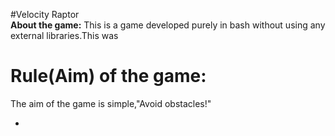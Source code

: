 #Velocity Raptor
<br>
**About the game:**
<span>This is a game developed purely in bash without using any external libraries.This was</span>
<h1>Rule(Aim) of the game:</h1>
<span>The aim of the game is simple,"Avoid obstacles!"</span>
</>
<ul>
<li></li>
</ul>

